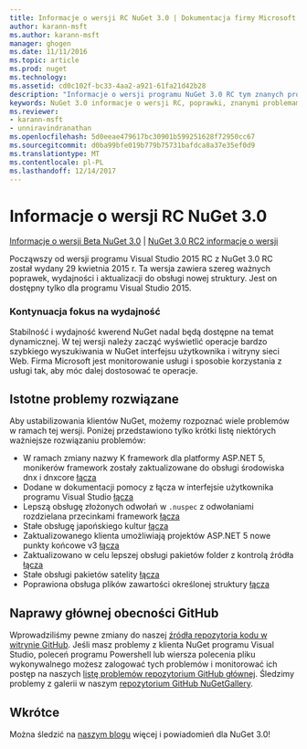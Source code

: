 ```yaml
---
title: Informacje o wersji RC NuGet 3.0 | Dokumentacja firmy Microsoft
author: karann-msft
ms.author: karann-msft
manager: ghogen
ms.date: 11/11/2016
ms.topic: article
ms.prod: nuget
ms.technology: 
ms.assetid: cd0c102f-bc33-4aa2-a921-61fa21d42b28
description: "Informacje o wersji programu NuGet 3.0 RC tym znanych problemów, poprawki, dodatkowe funkcje i dcr."
keywords: NuGet 3.0 informacje o wersji RC, poprawki, znanymi problemami, nowe funkcje, dcr
ms.reviewer:
- karann-msft
- unniravindranathan
ms.openlocfilehash: 5d0eeae479617bc30901b599251628f72950cc67
ms.sourcegitcommit: d0ba99bfe019b779b75731bafdca8a37e35ef0d9
ms.translationtype: MT
ms.contentlocale: pl-PL
ms.lasthandoff: 12/14/2017
---
```

# <a name="nuget-30-rc-release-notes"></a>Informacje o wersji RC NuGet 3.0

[Informacje o wersji Beta NuGet 3.0](../release-notes/nuget-3.0-beta.md) | [NuGet 3.0 RC2 informacje o wersji](../release-notes/nuget-3.0-RC2.md)

Począwszy od wersji programu Visual Studio 2015 RC z NuGet 3.0 RC został wydany 29 kwietnia 2015 r. Ta wersja zawiera szereg ważnych poprawek, wydajności i aktualizacji do obsługi nowej struktury.  Jest on dostępny tylko dla programu Visual Studio 2015.

### <a name="continued-focus-on-performance"></a>Kontynuacja fokus na wydajność

Stabilność i wydajność kwerend NuGet nadal będą dostępne na temat dynamicznej.  W tej wersji należy zacząć wyświetlić operacje bardzo szybkiego wyszukiwania w NuGet interfejsu użytkownika i witryny sieci Web.  Firma Microsoft jest monitorowanie usługi i sposobie korzystania z usługi tak, aby móc dalej dostosować te operacje.

## <a name="significant-issues-resolved"></a>Istotne problemy rozwiązane

Aby ustabilizowania klientów NuGet, możemy rozpoznać wiele problemów w ramach tej wersji.  Poniżej przedstawiono tylko krótki listę niektórych ważniejsze rozwiązaniu problemów:

* W ramach zmiany nazwy K framework dla platformy ASP.NET 5, monikerów framework zostały zaktualizowane do obsługi środowiska dnx i dnxcore [łącza](https://github.com/NuGet/Home/issues/215)
* Dodane w dokumentacji pomocy z łącza w interfejsie użytkownika programu Visual Studio [łącza](https://github.com/NuGet/Home/issues/232)
* Lepszą obsługę złożonych odwołań w `.nuspec` z odwołaniami rozdzielana przecinkami framework [łącza](https://github.com/NuGet/Home/issues/276)
* Stałe obsługę japońskiego kultur [łącza](https://github.com/NuGet/Home/issues/253)
* Zaktualizowanego klienta umożliwiają projektów ASP.NET 5 nowe punkty końcowe v3 [łącza](https://github.com/NuGet/Home/issues/219)
* Zaktualizowano w celu lepszej obsługi pakietów folder z kontrolą źródła [łącza](https://github.com/NuGet/Home/issues/56)
* Stałe obsługi pakietów satelity [łącza](https://github.com/NuGet/Home/issues/17)
* Poprawiona obsługa plików zawartości określonej struktury [łącza](https://github.com/NuGet/Home/issues/18)

## <a name="github-presence-overhaul"></a>Naprawy głównej obecności GitHub

Wprowadziliśmy pewne zmiany do naszej [źródła repozytoria kodu w witrynie GitHub](http://github.com/nuget/home).  Jeśli masz problemy z klienta NuGet programu Visual Studio, poleceń programu Powershell lub wiersza polecenia pliku wykonywalnego możesz zalogować tych problemów i monitorować ich postęp na naszych [listę problemów repozytorium GitHub głównej](http://github.com/nuget/home/issues).  Śledzimy problemy z galerii w naszym [repozytorium GitHub NuGetGallery](http://github.com/nuget/NuGetGallery/issues).


## <a name="stay-tuned"></a>Wkrótce

Można śledzić na [naszym blogu](http://blog.nuget.org) więcej i powiadomień dla NuGet 3.0!